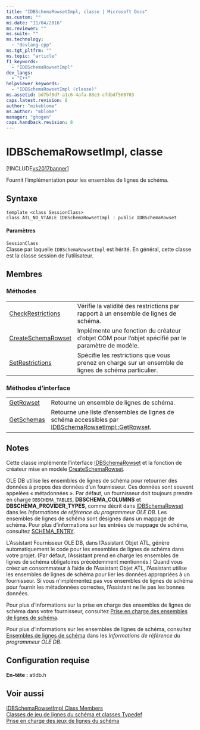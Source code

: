 ```yaml
---
title: "IDBSchemaRowsetImpl, classe | Microsoft Docs"
ms.custom: ""
ms.date: "11/04/2016"
ms.reviewer: ""
ms.suite: ""
ms.technology: 
  - "devlang-cpp"
ms.tgt_pltfrm: ""
ms.topic: "article"
f1_keywords: 
  - "IDBSchemaRowsetImpl"
dev_langs: 
  - "C++"
helpviewer_keywords: 
  - "IDBSchemaRowsetImpl (classe)"
ms.assetid: bd7bf0d7-a1c6-4afa-88e3-cfdbdf560703
caps.latest.revision: 8
author: "mikeblome"
ms.author: "mblome"
manager: "ghogen"
caps.handback.revision: 8
---
```

# IDBSchemaRowsetImpl, classe
[!INCLUDE[vs2017banner](../../assembler/inline/includes/vs2017banner.md)]

Fournit l’implémentation pour les ensembles de lignes de schéma.  
  
## Syntaxe  
  
```  
template <class SessionClass>  
class ATL_NO_VTABLE IDBSchemaRowsetImpl : public IDBSchemaRowset  
```  
  
#### Paramètres  
 `SessionClass`  
 Classe par laquelle `IDBSchemaRowsetImpl` est hérité. En général, cette classe est la classe session de l’utilisateur.  
  
## Membres  
  
### Méthodes  
  
|||  
|-|-|  
|[CheckRestrictions](../../data/oledb/idbschemarowsetimpl-checkrestrictions.md)|Vérifie la validité des restrictions par rapport à un ensemble de lignes de schéma.|  
|[CreateSchemaRowset](../../data/oledb/idbschemarowsetimpl-createschemarowset.md)|Implémente une fonction du créateur d’objet COM pour l’objet spécifié par le paramètre de modèle.|  
|[SetRestrictions](../../data/oledb/idbschemarowsetimpl-setrestrictions.md)|Spécifie les restrictions que vous prenez en charge sur un ensemble de lignes de schéma particulier.|  
  
### Méthodes d’interface  
  
|||  
|-|-|  
|[GetRowset](../../data/oledb/idbschemarowsetimpl-getrowset.md)|Retourne un ensemble de lignes de schéma.|  
|[GetSchemas](../../data/oledb/idbschemarowsetimpl-getschemas.md)|Retourne une liste d’ensembles de lignes de schéma accessibles par [IDBSchemaRowsetImpl::GetRowset](../../data/oledb/idbschemarowsetimpl-getrowset.md).|  
  
## Notes  
 Cette classe implémente l’interface [IDBSchemaRowset](https://msdn.microsoft.com/en-us/library/ms713686.aspx) et la fonction de créateur mise en modèle [CreateSchemaRowset](../../data/oledb/idbschemarowsetimpl-createschemarowset.md).  
  
 OLE DB utilise les ensembles de lignes de schéma pour retourner des données à propos des données d’un fournisseur. Ces données sont souvent appelées « métadonnées ». Par défaut, un fournisseur doit toujours prendre en charge `DBSCHEMA_TABLES`, **DBSCHEMA\_COLUMNS** et **DBSCHEMA\_PROVIDER\_TYPES**, comme décrit dans [IDBSchemaRowset](https://msdn.microsoft.com/en-us/library/ms713686.aspx) dans les *Informations de référence du programmeur OLE DB*. Les ensembles de lignes de schéma sont désignés dans un mappage de schéma. Pour plus d’informations sur les entrées de mappage de schéma, consultez [SCHEMA\_ENTRY](../../data/oledb/schema-entry.md).  
  
 L’Assistant Fournisseur OLE DB, dans l’Assistant Objet ATL, génère automatiquement le code pour les ensembles de lignes de schéma dans votre projet. \(Par défaut, l’Assistant prend en charge les ensembles de lignes de schéma obligatoires précédemment mentionnés.\) Quand vous créez un consommateur à l’aide de l’Assistant Objet ATL, l’Assistant utilise les ensembles de lignes de schéma pour lier les données appropriées à un fournisseur. Si vous n’implémentez pas vos ensembles de lignes de schéma pour fournir les métadonnées correctes, l’Assistant ne lie pas les bonnes données.  
  
 Pour plus d’informations sur la prise en charge des ensembles de lignes de schéma dans votre fournisseur, consultez [Prise en charge des ensembles de lignes de schéma](../../data/oledb/supporting-schema-rowsets.md).  
  
 Pour plus d’informations sur les ensembles de lignes de schéma, consultez [Ensembles de lignes de schéma](https://msdn.microsoft.com/en-us/library/ms712921.aspx) dans les *Informations de référence du programmeur OLE DB*.  
  
## Configuration requise  
 **En\-tête :** atldb.h  
  
## Voir aussi  
 [IDBSchemaRowsetImpl Class Members](http://msdn.microsoft.com/fr-fr/e74f6f82-541c-42e7-b4c6-e2d4656a0649)   
 [Classes de jeu de lignes du schéma et classes Typedef](../../data/oledb/schema-rowset-classes-and-typedef-classes.md)   
 [Prise en charge des jeux de lignes du schéma](../../data/oledb/supporting-schema-rowsets.md)